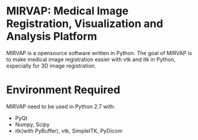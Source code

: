 MIRVAP: Medical Image Registration, Visualization and Analysis Platform
=========

MIRVAP is a opensource software written in Python. The goal of MIRVAP is to make medical image registration easier with vtk and itk in Python, especially for 3D image registration. 

Environment Required
=========

MIRVAP need to be used in Python 2.7 with: 

* PyQt
* Numpy, Scipy
* itk(with PyBuffer), vtk, SimpleITK, PyDicom




